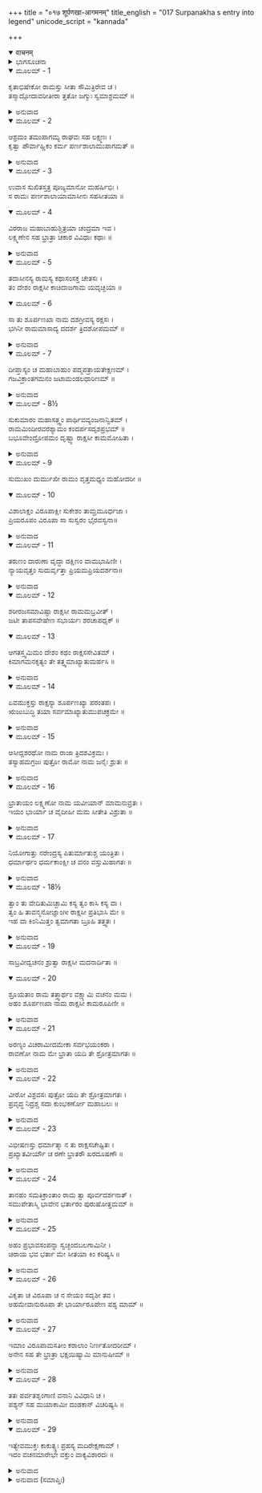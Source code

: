 +++
title = "०१७ शूर्पणखा-आगमनम्"
title_english = "017 Surpanakha s entry into legend"
unicode_script = "kannada"

+++
<details open><summary>वाचनम्</summary>

<div class="audioEmbed"  caption="श्रीराम-हरिसीताराममूर्ति-घनपाठिभ्यां वचनम्" src="https://archive.org/download/Ramayana-recitation-Sriram-harisItArAmamUrti-Ghanapaati-v2/Kanda_3/Kanda_3_ARK-017-Shoorpanakha_Aagamanam.mp3"></div>
</details>



<details><summary>ಭಾಗಸೂಚನಾ</summary>

ಶ್ರೀರಾಮನ ಆಶ್ರಮಕ್ಕೆ ಶೂರ್ಪಣಖಿಯ ಆಗಮನ, ಪರಸ್ಪರ ಪರಿಚಯ, ಭಾರ್ಯೆಯನ್ನಾಗಿ ಮಾಡಿಕೊಳ್ಳಲು ರಾಕ್ಷಸಿಯು ಶ್ರೀರಾಮನನ್ನು ಒತ್ತಾಯಿಸಿದುದು
</details>

<details open><summary>ಮೂಲಮ್ - 1</summary>

ಕೃತಾಭಿಷೇಕೋ ರಾಮಸ್ತು ಸೀತಾ ಸೌಮಿತ್ರಿರೇವ ಚ ।  
ತಸ್ಮಾದ್ಗೋದಾವರೀತೀರಾ ತ್ತತೋ ಜಗ್ಮುಃ ಸ್ವಮಾಶ್ರಮಮ್ ॥
</details>

<details><summary>ಅನುವಾದ</summary>

ಶ್ರೀರಾಮ, ಸೀತೆ ಮತ್ತು ಲಕ್ಷ್ಮಣರು ಮೂವರೂ ಸ್ನಾನ ಮಾಡಿ ಗೋದಾವರೀ ನದೀ ತೀರದಿಂದ ತಮ್ಮ ಆಶ್ರಮಕ್ಕೆ ಮರಳಿದರು.॥1॥
</details>

<details open><summary>ಮೂಲಮ್ - 2</summary>

ಆಶ್ರಮಂ ತಮುಪಾಗಮ್ಯ ರಾಘವಃ ಸಹ ಲಕ್ಷ್ಮಣಃ ।  
ಕೃತ್ವಾ ಪೌರ್ವಾಹ್ಣಿಕಂ ಕರ್ಮ ಪರ್ಣಶಾಲಾಮುಪಾಗಮತ್ ॥
</details>

<details><summary>ಅನುವಾದ</summary>

ಆಶ್ರಮಕ್ಕೆ ಬಂದು ಲಕ್ಷ್ಮಣ ಸಹಿತ ಶ್ರೀರಾಮನು ಪೂರ್ವಾಹ್ನದ ಹೋಮ ಪೂಜಾದಿ ಕಾರ್ಯವನ್ನು ಪೂರೈಸಿ ಆ ಇಬ್ಬರೂ ಸಹೋದರರು ಪರ್ಣಶಾಲೆಗೆ ಬಂದು ಕುಳಿತರು.॥2॥
</details>

<details open><summary>ಮೂಲಮ್ - 3</summary>

ಉವಾಸ ಸುಖಿತಸ್ತತ್ರ ಪೂಜ್ಯಮಾನೋ ಮಹರ್ಷಿಭಿಃ ।  
ಸ ರಾಮಃ ಪರ್ಣಶಾಲಾಯಾಮಾಸೀನಃ ಸಹಸೀತಯಾ ॥
</details>

<details open><summary>ಮೂಲಮ್ - 4</summary>

ವಿರರಾಜ ಮಹಾಬಾಹುಶ್ಚಿತ್ರಯಾ ಚಂದ್ರಮಾ ಇವ ।  
ಲಕ್ಷ್ಮಣೇನ ಸಹ ಭ್ರಾತ್ರಾ ಚಕಾರ ವಿವಿಧಾಃ ಕಥಾಃ ॥
</details>

<details><summary>ಅನುವಾದ</summary>

ಅಲ್ಲಿ ಸೀತೆಯೊಂದಿಗೆ ಅವರು ಸುಖವಾಗಿ ಇರತೊಡಗಿದರು. ಆಗ ದೊಡ್ಡ-ದೊಡ್ಡ ಋಷಿಮುನಿಗಳು ಅಲ್ಲಿಗೆ ಬಂದು ಅವರನ್ನು ಸತ್ಕರಿಸುತ್ತಿದ್ದರು. ಪರ್ಣಶಾಲೆಯಲ್ಲಿ ಸೀತೆಯೊಂದಿಗೆ ಕುಳಿತಿರುವ ಮಹಾಬಾಹು ಶ್ರೀರಾಮಚಂದ್ರನು ಚಿತ್ರಾ ನಕ್ಷತ್ರದೊಂದಿಗೆ ವಿರಾಜಿಸುವ ಚಂದ್ರನಂತೆ ಶೋಭಿಸುತ್ತಿದ್ದನು. ಅಲ್ಲಿ ಅವನು ಲಕ್ಷ್ಮಣನೊಡನೆ ಬಗೆ-ಬಗೆ ಮಾತುಗಳನ್ನಾಡುತ್ತಾ ಇದ್ದನು.॥3-4॥
</details>

<details open><summary>ಮೂಲಮ್ - 5</summary>

ತದಾಸೀನಸ್ಯ ರಾಮಸ್ಯ ಕಥಾಸಂಸಕ್ತ ಚೇತಸಃ ।  
ತಂ ದೇಶಂ ರಾಕ್ಷಸೀ ಕಾಚಿದಾಜಗಾಮ ಯದೃಚ್ಛಯಾ ॥
</details>

<details open><summary>ಮೂಲಮ್ - 6</summary>

ಸಾ ತು ಶೂರ್ಪಣಖಾ ನಾಮ ದಶಗ್ರೀವಸ್ಯ ರಕ್ಷಸಃ ।  
ಭಗಿನೀ ರಾಮಮಾಸಾದ್ಯ ದದರ್ಶ ತ್ರಿದಶೋಪಮಮ್ ॥
</details>

<details><summary>ಅನುವಾದ</summary>

ಶ್ರೀರಾಮಚಂದ್ರನು ಲಕ್ಷ್ಮಣನೊಂದಿಗೆ ಮಾತುಕತೆಯಾಡುತ್ತಿರುವಾಗ ಒಬ್ಬ ರಾಕ್ಷಸಿಯು ಅಕಸ್ಮಾತ್ತಾಗಿ ಅಲ್ಲಿಗೆ ಬಂದಳು. ಅವಳು ದಶಮುಖ ರಾಕ್ಷಸ ರಾವಣನ ತಂಗಿ ಶೂರ್ಪಣಖಿಯಾಗಿದ್ದಳು. ಅವಳು ಅಲ್ಲಿಗೆ ಬಂದು ದೇವತೆಗಳಂತೆ ಮನೋಹರ ರೂಪವುಳ್ಳ ಶ್ರೀರಾಮನನ್ನು ನೋಡಿದಳು.॥5-6॥
</details>

<details open><summary>ಮೂಲಮ್ - 7</summary>

ದೀಪ್ತಾಸ್ಯಂ ಚ ಮಹಾಬಾಹುಂ ಪದ್ಮಪತ್ರಾಯತೇಕ್ಷಣಮ್ ।  
ಗಜವಿಕ್ರಾಂತಗಮನಂ  ಜಟಾಮಂಡಲಧಾರಿಣಮ್ ॥
</details>

<details><summary>ಅನುವಾದ</summary>

ಅವನ ಮುಖವು ತೇಜಸ್ವಿಯಾಗಿದ್ದು, ಮಹಾಬಾಹು ಹಾಗೂ ಅರಳಿದ ಕಮಲದಳದಂತೆ ವಿಶಾಲ ನೇತ್ರಗಳು ಸುಂದರವಾಗಿದ್ದವು. ಅವನು ಆನೆಯಂತೆ ಮಂದಗತಿಯಂತೆ ನಡೆಯುತ್ತಿದ್ದನು, ತಲೆಯಲ್ಲಿ ಜಟಾಮಂಡಲವನ್ನು ಧರಿಸಿದ್ದನು.॥7॥
</details>

<details open><summary>ಮೂಲಮ್ - 8½</summary>

ಸುಕುಮಾರಂ ಮಹಾಸತ್ತ್ವಂ ಪಾರ್ಥಿವವ್ಯಂಜನಾನ್ವಿತಮ್ ।  
ರಾಮಮಿಂದೀರವರಶ್ಯಾಮಂ ಕಂದರ್ಪಸದೃಶಪ್ರಭಮ್ ॥  
ಬಭೂವೇಂದ್ರೋಪಮಂ ದೃಷ್ಟ್ವಾ ರಾಕ್ಷಸೀ ಕಾಮಮೋಹಿತಾ ।
</details>

<details><summary>ಅನುವಾದ</summary>

ಪರಮ ಸುಕುಮಾರ, ಮಹಾಬಲಶಾಲಿ, ರಾಜೋಚಿತ ಲಕ್ಷಣಗಳಿಂದ ಕೂಡಿದ, ನೀಲಕಮಲದಂತೆ ಶ್ಯಾಮಲ ಕಾಂತಿಯಿಂದ ಸುಶೋಭಿತ, ಕಾಮದೇವನಂತೆ ಸೌಂದರ್ಯಶಾಲಿ ಹಾಗೂ ಇಂದ್ರನಂತೆ ತೇಜಸ್ವಿಯಾದ ಶ್ರೀರಾಮನನ್ನು ನೋಡುತ್ತಲೇ ಆ ರಾಕ್ಷಸಿಯು ಕಾಮಮೋಹಿತಳಾದಳು.॥8½॥
</details>

<details open><summary>ಮೂಲಮ್ - 9</summary>

ಸುಮುಖಂ ದುರ್ಮುಖೀ ರಾಮಂ ವೃತ್ತಮಧ್ಯಂ ಮಹೋದರೀ ॥
</details>

<details open><summary>ಮೂಲಮ್ - 10</summary>

ವಿಶಾಲಾಕ್ಷಂ ವಿರೂಪಾಕ್ಷೀ ಸುಕೇಶಂ ತಾಮ್ರಮೂರ್ಧಜಾ ।  
ಪ್ರಿಯರೂಪಂ ವಿರೂಪಾ ಸಾ ಸುಸ್ವರಂ ಭೈರವಸ್ವನಾ॥
</details>

<details><summary>ಅನುವಾದ</summary>

ಶ್ರೀರಾಮನ ಮುಖವು ಸುಂದರವಾಗಿತ್ತು ಮತ್ತು ಶೂರ್ಪಣಖಿಯ ಮುಖ ಬಹಳ ಕೆಟ್ಟದಾಗಿತ್ತು. ಅವನ ಉದರ ಮತ್ತು ಕಟಿ ಪ್ರದೇಶವು ಕ್ಷೀಣವಾಗಿತ್ತು ಆದರೆ ಶೂರ್ಪಣಖಿಯ ನಡು ಸ್ಥೂಲವಾಗಿದ್ದು ಹೊಟ್ಟೆ ದೊಡ್ಡದಾಗಿತ್ತು. ಶ್ರೀರಾಮನ ಕಣ್ಣುಗಳು ವಿಶಾಲವಿರುವುದರಿಂದ ಮನೋಹರವಾಗಿತ್ತು, ಆದರೆ ಆ ರಾಕ್ಷಸಿಯ ಕಣ್ಣುಗಳು ಕುರೂಪ ಮತ್ತು ಭಯಾವಹವಾಗಿದ್ದವು. ಶ್ರೀರಘುನಾಥನ ಕೂದಲು ನುಣುಪಾಗಿದ್ದು, ಸುಂದರವಾಗಿದ್ದವು. ಆದರೆ ಆ ನಿಶಾಚರಿಯ ಕೂದಲು ತಾಮ್ರದಂತೆ ಕೆಂಪಾಗಿದ್ದವು. ಶ್ರೀರಾಮನ ರೂಪ ಬಹಳ ಪ್ರಿಯವಾಗಿತ್ತು, ಆದರೆ ಶೂರ್ಪಣಖಿಯ ರೂಪ ಬೀಭತ್ಸ, ವಿಕರಾಳವಾಗಿತ್ತು. ಶ್ರೀರಾಘವೇಂದ್ರನ ಸ್ವರ ಮಧುರವಾಗಿದ್ದರೆ, ರಾಕ್ಷಸಿ ಭೈರವನಾದ ಮಾಡುವವಳಾಗಿದ್ದಳು.॥9-10॥
</details>

<details open><summary>ಮೂಲಮ್ - 11</summary>

ತರುಣಂ ದಾರುಣಾ ವೃದ್ಧಾ ದಕ್ಷಿಣಂ ವಾಮಭಾಷಿಣೀ ।  
ನ್ಯಾಯವೃತ್ತಂ ಸುದುರ್ವೃತ್ತಾ ಪ್ರಿಯಮಪ್ರಿಯದರ್ಶನಾ॥
</details>

<details><summary>ಅನುವಾದ</summary>

ಶ್ರೀರಾಮನು ನೋಡಲು ಸೌಮ್ಯ ಮತ್ತು ನಿತ್ಯ ನವತರುಣನಾಗಿದ್ದನು, ಆದರೆ ನಿಶಾಚರಿಯು ಕ್ರೂರಳು ಮತ್ತು ಸಾವಿರಾರು ವರ್ಷದ ಮುದುಕಿಯಾಗಿದ್ದಳು. ಇವನು ಸರಳವಾಗಿ ಮಾತಾಡುವವನು ಹಾಗೂ ಉದಾರನಾಗಿದ್ದನು, ಆದರೆ ಆಕೆಯ ಮಾತುಗಳಲ್ಲಿ ಕುಟಿಲತೆ ತುಂಬಿತ್ತು. ಇವನು ನ್ಯಾಯೋಚಿತ ಸದಾಚಾರವನ್ನು ಪಾಲಿಸುತ್ತಿದ್ದರೆ ಅವಳು ಅತ್ಯಂತ ದುರಾಚಾರಿಣಿಯಾಗಿದ್ದಳು. ಶ್ರೀರಾಮನು ಪ್ರಿಯ ದರ್ಶನನಾಗಿದ್ದರೆ, ಅವಳು ಘೃಣಾಸ್ಪದಳಾಗಿದ್ದಳು.॥11॥
</details>

<details open><summary>ಮೂಲಮ್ - 12</summary>

ಶರೀರಜಸಮಾವಿಷ್ಟಾ ರಾಕ್ಷಸೀ ರಾಮಮಬ್ರವೀತ್ ।  
ಜಟೀ ತಾಪಸವೇಷೇಣ ಸಭಾರ್ಯಃ ಶರಚಾಪಧೃಕ್ ॥
</details>

<details open><summary>ಮೂಲಮ್ - 13</summary>

ಆಗತಸ್ತ್ವಮಿಮಂ ದೇಶಂ ಕಥಂ ರಾಕ್ಷಸಸೇವಿತಮ್ ।  
ಕಿಮಾಗಮನಕೃತ್ಯಂ ತೇ ತತ್ತ್ವಮಾಖ್ಯಾತುಮರ್ಹಸಿ ॥
</details>

<details><summary>ಅನುವಾದ</summary>

ಆ ರಾಕ್ಷಸಿಯು ಕಾಮಭಾವದಿಂದ ಅವಿಷ್ಟಳಾಗಿ (ಮನೋಹರ ರೂಪವನ್ನಾಂತು) ಶ್ರೀರಾಮನ ಬಳಿಗೆ ಬಂದು, ಹೇಳಿದಳು-ತಪಸ್ವಿಯ ವೇಷದಲ್ಲಿ ತಲೆಯಲ್ಲಿ ಜಟೆಯನ್ನು ಧರಿಸಿ, ಜೊತೆಗೆ ಸ್ತ್ರೀಯನ್ನು ಇಟ್ಟುಕೊಂಡು ಕೈಯಲ್ಲಿ ಧನುರ್ಬಾಣಗಳನ್ನು ಎತ್ತಿಕೊಂಡು, ಈ ರಾಕ್ಷಸರ ದೇಶದಲ್ಲಿ ಬಂದಿರುವ ನೀನು ಯಾರು? ಇಲ್ಲಿಗೆ ನಿನ್ನ ಆಗಮನದ ಪ್ರಯೋಜನವೇನು? ಇದೆಲ್ಲವನ್ನು ಸರಿಯಾಗಿ ನನಗೆ ತಿಳಿಸ.॥12-13॥
</details>

<details open><summary>ಮೂಲಮ್ - 14</summary>

ಏವಮುಕ್ತಸ್ತು ರಾಕ್ಷಸ್ಯಾ ಶೂರ್ಪಣಖ್ಯಾ ಪರಂತಪಃ ।  
ಋಜುಬುದ್ಧಿ ತಯಾ ಸರ್ವಮಾಖ್ಯಾತುಮುಪಚಕ್ರಮೇ ॥
</details>

<details><summary>ಅನುವಾದ</summary>

ರಾಕ್ಷಸಿ ಶೂರ್ಪಣಿಖಿಯು ಹೀಗೆ ಹೇಳಿದಾಗ ಪರಂತಪ ಶ್ರೀರಾಮನು ತನ್ನ ಸರಳ ಸ್ವಭಾವದಿಂದಾಗಿ ಎಲ್ಲವನ್ನು ತಿಳಿಸಲು ಪ್ರಾರಂಭಿಸಿದನು.॥14॥
</details>

<details open><summary>ಮೂಲಮ್ - 15</summary>

ಆಸೀದ್ದಶರಥೋ ನಾಮ ರಾಜಾ ತ್ರಿದಶವಿಕ್ರಮಃ ।  
ತಸ್ಯಾಹಮಗ್ರಜಃ ಪುತ್ರೋ ರಾಮೋ ನಾಮ ಜನೈಃ ಶ್ರುತಃ ॥
</details>

<details><summary>ಅನುವಾದ</summary>

ದೇವಿ! ದಶರಥನೆಂಬ ಒಬ್ಬ ಪ್ರಸಿದ್ಧ ಚಕ್ರವರ್ತಿಯಾಗಿ ಹೋಗಿರುವರು, ಅವರು ದೇವತೆಗಳಂತೆ ಪರಾಕ್ರಮಿಯಾಗಿದ್ದರು. ನಾನು ಅವರ ಜೇಷ್ಠಪುತ್ರನಾಗಿದ್ದು, ಲೋಕದಲ್ಲಿ ರಾಮ ಎಂಬ ಹೆಸರಿನಿಂದ ವಿಖ್ಯಾತನಾಗಿದ್ದೇನೆ.॥15॥
</details>

<details open><summary>ಮೂಲಮ್ - 16</summary>

ಭ್ರಾತಾಯಂ ಲಕ್ಷ್ಮಣೋ ನಾಮ ಯವೀಯಾನ್ ಮಾಮನುವ್ರತಃ ।  
ಇಯಂ ಭಾರ್ಯಾ ಚ ವೈದೀಹೀ ಮಮ ಸೀತೇತಿ ವಿಶ್ರುತಾ ॥
</details>

<details><summary>ಅನುವಾದ</summary>

ಇವನು ನನ್ನ ತಮ್ಮನು ಲಕ್ಷ್ಮಣನಾಗಿದ್ದಾನೆ, ಅವನು ಸದಾ ನನ್ನ ಆಜ್ಞೆಗೆ ಅಧೀನನಾಗಿ ಇರುತ್ತಾನೆ. ಇವಳು ನನ್ನ ಪತ್ನೀ, ವಿದೇಹ ರಾಜಾ ಜನಕನ ಪುತ್ರೀ ಸೀತಾ ಎಂಬ ಹೆಸರಿನಿಂದ ಪ್ರಸಿದ್ಧಳಾಗಿದ್ದಾಳೆ.॥16॥
</details>

<details open><summary>ಮೂಲಮ್ - 17</summary>

ನಿಯೋಗಾತ್ತು ನರೇಂದ್ರಸ್ಯ ಪಿತುರ್ಮಾತುಶ್ಚ ಯಂತ್ರಿತಃ ।  
ಧರ್ಮಾರ್ಥಂ ಧರ್ಮಕಾಂಕ್ಷೀ ಚ ವನಂ ವಸ್ತುಮಿಹಾಗತಃ ॥
</details>

<details><summary>ಅನುವಾದ</summary>

ನನ್ನ ಪಿತಾ ದಶರಥ ಮಹಾರಾಜರ ಮತ್ತು ಮಾತೆ ಕೈಕೇಯಿಯ ಆಜ್ಞೆಯಂತೆ ನಾನು ಧರ್ಮಪಾಲನೆಯ ಇಚ್ಛೆಯಿಂದ ಧರ್ಮರಕ್ಷಣೆಯ ಉದ್ದೇಶದಿಂದ ಈ ವನವಾಸಕ್ಕಾಗಿ ಇಲ್ಲಿಗೆ ಬಂದಿರುವೆನು.॥17॥
</details>

<details open><summary>ಮೂಲಮ್ - 18½</summary>

ತ್ವಾಂ ತು ವೇದಿತುಮಿಚ್ಛಾಮಿ ಕಸ್ಯ ತ್ವಂ ಕಾಸಿ ಕಸ್ಯ ವಾ ।  
ತ್ವಂ ಹಿ ತಾವನ್ಮನೋಜ್ಞಾಂಗೀ ರಾಕ್ಷಸೀ ಪ್ರತಿಭಾಸಿ ಮೇ ॥  
ಇಹ ವಾ ಕಿಂನಿಮಿತ್ತಂ ತ್ವಮಾಗತಾ ಬ್ರೂಹಿ ತತ್ತ್ವತಃ ।
</details>

<details><summary>ಅನುವಾದ</summary>

ಈಗ ನಾನು ನಿನ್ನ ಪರಿಚಯ ಪಡೆಯಲು ಬಯಸುತ್ತೇನೆ. ನೀನು ಯಾರ ಮಗಳು? ನಿನ್ನ ಹೆಸರೇನು? ನೀನು ಯಾರ ಪತ್ನಿಯಾಗಿರುವೆ? ನಿನ್ನ ಇಷ್ಟು ಮನೋಹರ ರೂಪವನ್ನು ನೋಡಿದರೆ ನೀನು ಕಾಮರೂಪಿಯಾದವಳೋ ರಾಕ್ಷಸಿಯಂತೆ ಕಾಣುತ್ತಿರುವೆ. ಇಲ್ಲಿಗೆ ಏಕೆ ಬಂದಿರುವೆ? ಎಲ್ಲವನ್ನು ಸರಿಯಾಗಿ ತಿಳಿಸ.॥18½॥
</details>

<details open><summary>ಮೂಲಮ್ - 19</summary>

ಸಾಬ್ರವೀದ್ವಚನಂ ಶ್ರುತ್ವಾ ರಾಕ್ಷಸೀ ಮದನಾರ್ದಿತಾ ॥
</details>

<details open><summary>ಮೂಲಮ್ - 20</summary>

ಶ್ರೂಯತಾಂ ರಾಮ ತತ್ತ್ವಾರ್ಥಂ ವಕ್ಷ್ಯಾಮಿ ವಚನಂ ಮಮ ।  
ಅಹಂ ಶೂರ್ಪಣಖಾ ನಾಮ ರಾಕ್ಷಸೀ ಕಾಮರೂಪಿಣೀ ॥
</details>

<details><summary>ಅನುವಾದ</summary>

ಶ್ರೀರಾಮಚಂದ್ರನ ಮಾತನ್ನು ಕೇಳಿ ಆ ರಾಕ್ಷಸಿಯು ಕಾಮಪೀಡಿತಳಾಗಿ ಹೇಳಿದಳು - ಶ್ರೀರಾಮಾ! ನಾನು ಎಲ್ಲವನ್ನೂ ಸರಿಯಾಗಿ ತಿಳಿಸುವೆನು, ನೀನು ನನ್ನ ಮಾತನ್ನು ಕೇಳು. ನನ್ನ ಹೆಸರು ಶೂರ್ಪಣಖಿ ಎಂದಿದೆ ಮತ್ತು ನಾನು ಇಚ್ಛಾನುಸಾರ ರೂಪವನ್ನು ಧರಿಸುವ ರಾಕ್ಷಸಿಯಾಗಿದ್ದೇನೆ.॥19-20॥
</details>

<details open><summary>ಮೂಲಮ್ - 21</summary>

ಅರಣ್ಯಂ ವಿಚರಾಮೀದಮೇಕಾ ಸರ್ವಭಯಂಕರಾ ।  
ರಾವಣೋ ನಾಮ ಮೇ ಭ್ರಾತಾ ಯದಿ ತೇ ಶ್ರೋತ್ರಮಾಗತಃ ॥
</details>

<details><summary>ಅನುವಾದ</summary>

ನಾನು ಸಮಸ್ತ ಪ್ರಾಣಿಗಳಿಗೆ ಭಯವನ್ನುಂಟುಮಾಡುತ್ತಾ ಈ ವನದಲ್ಲಿ ಏಕಾಂಗಿಯಾಗಿ ತಿರುಗುತ್ತಾ ಇರುತ್ತೇನೆ. ನನ್ನ ಅಣ್ಣನ ಹೆಸರು ರಾವಣ ಎಂದಾಗಿದೆ. ಅವನ ಹೆಸರು ನಿನ್ನ ಕಿವಿಗೂ ಬಿದ್ದಿರಬಹುದು.॥21॥
</details>

<details open><summary>ಮೂಲಮ್ - 22</summary>

ವೀರೋ ವಿಶ್ರವಸಃ ಪುತ್ರೋ ಯದಿ ತೇ ಶ್ರೋತ್ರಮಾಗತಃ ।  
ಪ್ರವೃದ್ಧ ನಿದ್ರಶ್ಚ ಸದಾ ಕುಂಭಕರ್ಣೋ ಮಹಾಬಲಃ ॥
</details>

<details><summary>ಅನುವಾದ</summary>

ರಾವಣನು ವಿಶ್ರವಸ್ಸು ಮುನಿಯ ವೀರ ಪುತ್ರನಾಗಿದ್ದಾನೆ, ಇದನ್ನು ನೀನು ಕೇಳಿರಬಹುದು. ನನ್ನ ಇನ್ನೊಬ್ಬ ಅಣ್ಣ ಮಹಾಬಲಿ ಕುಂಭಕರ್ಣನು, ಅವನು ಸದಾ ನಿದ್ದೆ ಮಾಡುತ್ತಾ ಇರುತ್ತಾನೆ.॥22॥
</details>

<details open><summary>ಮೂಲಮ್ - 23</summary>

ವಿಭೀಷಣಸ್ತು  ಧರ್ಮಾತ್ಮಾ ನ ತು ರಾಕ್ಷಸಚೇಷ್ಟಿತಃ ।  
ಪ್ರಖ್ಯಾತವೀರ್ಯೌ ಚ ರಣೇ ಭ್ರಾತರೌ ಖರದೂಷಣೌ ॥
</details>

<details><summary>ಅನುವಾದ</summary>

ನನ್ನ ಮೂರನೆಯ ಸಹೋದರನ ಹೆಸರು ವಿಭೀಷಣ, ಆದರೆ ಅವನು ಧರ್ಮಾತ್ಮಾ ಆಗಿದ್ದಾನೆ. ರಾಕ್ಷಸರ ವಿಚಾರ-ಆಚಾರಗಳನ್ನು ಅವನು ಎಂದೂ ಪಾಲಿಸುವುದಿಲ್ಲ. ಯುದ್ಧದಲ್ಲಿ ವಿಖ್ಯಾತ ಪರಾಕ್ರಮವುಳ್ಳ ಖರ-ದೂಷನರೂ ನನ್ನ ಸಹಭವರಾಗಿದ್ದಾರೆ.॥23॥
</details>

<details open><summary>ಮೂಲಮ್ - 24</summary>

ತಾನಹಂ ಸಮತಿಕ್ರಾಂತಾಂ ರಾಮ ತ್ವಾ ಪೂರ್ವದರ್ಶನಾತ್ ।  
ಸಮುಪೇತಾಸ್ಮಿ ಭಾವೇನ ಭರ್ತಾರಂ ಪುರುಷೋತ್ತಮಮ್ ॥
</details>

<details><summary>ಅನುವಾದ</summary>

ಶ್ರೀರಾಮ! ನಾನು ಆ ಎಲ್ಲ ಸಹೋದರರಿಗಿಂತ ಬಲ-ಪರಾಕ್ರಮದಲ್ಲಿ ಮಿಗಿಲಾಗಿದ್ದೇನೆ. ನಿನ್ನ ಪ್ರಥಮ ದರ್ಶನದಲ್ಲೇ ನನ್ನ ಮನಸ್ಸು ನಿನ್ನಲ್ಲಿ ಆಸಕ್ತವಾಗಿದೆ. (ಅಥವಾ ನಿನ್ನ ರೂಪ ಸೌಂದರ್ಯ ಅಪೂರ್ವವಾಗಿದೆ. ಇಂದಿನಿಂದ ಮೊದಲು ಯಾವ ದೇವತೆಯಲ್ಲೂ ಇಂತಹ ರೂಪವನ್ನು ನಾನು ನೋಡಿಲ್ಲ. ಆದ್ದರಿಂದ ಈ ಅಪೂರ್ವರೂಪದ ದರ್ಶನದಿಂದ ನಾನು ನಿನ್ನ ಕುರಿತು ಆಕಷ್ಟನಾಗಿರುವೆನು.) ಈ ಕಾರಣದಿಂದಲೇ ನಾನು ನಿನ್ನಂತಹ ಪುರುಷೋತ್ತಮನಲ್ಲಿ ಪತಿಭಾವವಿರಿಸಿ ತುಂಬಾ ಪ್ರೇಮದಿಂದ ಬಳಿಗೆ ಬಂದಿರುವೆನು.॥24॥
</details>

<details open><summary>ಮೂಲಮ್ - 25</summary>

ಅಹಂ ಪ್ರಭಾವಸಂಪನ್ನಾ ಸ್ವಚ್ಛಂದಬಲಗಾಮಿನೀ ।  
ಚಿರಾಯ ಭವ ಭರ್ತಾ ಮೇ ಸೀತಯಾ ಕಿಂ ಕರಿಷ್ಯಸಿ ॥
</details>

<details><summary>ಅನುವಾದ</summary>

ನಾನು ಪ್ರಭಾವ, ಅನುರಾಗ-ಮಹಾಬಲ ಪರಾಕ್ರಮಗಳಿಂದ ಸಂಪನ್ನನಾಗಿರುವೆನು ನನ್ನ ಇಚ್ಛಾಶಕ್ತಿಯಿಂದ ಸಮಸ್ತ ಲೋಕಗಳಲ್ಲಿ ಸಂಚರಿಸುತ್ತಾ ಇರುತ್ತೇನೆ ಆದ್ದರಿಂದ ಈಗ ನೀನು ದೀರ್ಘ ಕಾಲದವರೆಗೆ ನನ್ನ ಪತಿಯಾಗು ಈ ಅಬಲೆ ಸೀತೆಯನ್ನು ಕಟ್ಟಿಕೊಂಡು ಏನು ಮಾಡುವೆ.॥25॥
</details>

<details open><summary>ಮೂಲಮ್ - 26</summary>

ವಿಕೃತಾ ಚ ವಿರೂಪಾ ಚ ನ ಸೇಯಂ ಸದೃಶೀ ತವ ।  
ಅಹಮೇವಾನುರೂಪಾ ತೇ ಭಾರ್ಯಾರೂಪೇಣ ಪಶ್ಯ ಮಾಮ್ ॥
</details>

<details><summary>ಅನುವಾದ</summary>

ಇವಳು ವಿಕಾರಯುಕ್ತ ಕುರೂಪಿಯಾಗಿದ್ದಾಳೆ, ಆದ್ದರಿಂದ ನಿನಗೆ ಯೋಗ್ಯಳಲ್ಲ. ನಾನೇ ನಿನಗೆ ಅನುರೂಪಳಾಗಿದ್ದೇನೆ, ಆದ್ದರಿಂದ ನೀನು ನನ್ನನ್ನು ಭಾರ್ಯೆಯಾಗಿ ನೋಡ.॥26॥
</details>

<details open><summary>ಮೂಲಮ್ - 27</summary>

ಇಮಾಂ ವಿರೂಪಾಮಸತೀಂ ಕರಾಲಾಂ ನಿರ್ಣತೋದರೀಮ್ ।  
ಅನೇನ ಸಹ ತೇ ಭ್ರಾತ್ರಾ ಭಕ್ಷಯಿಷ್ಯಾಮಿ ಮಾನುಷೀಮ್ ॥
</details>

<details><summary>ಅನುವಾದ</summary>

ಈ ಸೀತೆಯು ನನ್ನ ದೃಷ್ಟಿಯಲ್ಲಿ ಕುರೂಪೀ, ಸತೀತ್ವದಿಂದ ಭ್ರಷ್ಟಳೂ, ವಿಕತಳೂ, ಕೃಶೋದರಿಯೂ, ಮಾನವಿಯೂ ಆಗಿರುವಳು. ನಾನು ಈಕೆಯನ್ನು ನಿನ್ನ ಈ ತಮ್ಮನೊಂದಿಗೆ ತಿಂದುಹಾಕುವೆನು.॥27॥
</details>

<details open><summary>ಮೂಲಮ್ - 28</summary>

ತತಃ ಪರ್ವತಶೃಂಗಾಣಿ ವನಾನಿ ವಿವಿಧಾನಿ ಚ ।  
ಪಶ್ಯನ್ ಸಹ ಮಯಾಕಾಮೀ ದಂಡಕಾನ್ ವಿಚರಿಷ್ಯಸಿ ॥
</details>

<details><summary>ಅನುವಾದ</summary>

ಮತ್ತೆ ನೀನು ಕಾಮಭಾವದಿಂದ ಕೂಡಿ ನನ್ನೊಂದಿಗೆ ಪರ್ವತ ಶಿಖರಗಳಲ್ಲಿ, ನಾನಾ ರೀತಿಯ ವನಗಳ ಶೋಭೆಯನ್ನು ನೋಡುತ್ತಾ ದಂಡಕಾರಣ್ಯದಲ್ಲಿ ವಿಹರಿಸು.॥28॥
</details>

<details open><summary>ಮೂಲಮ್ - 29</summary>

ಇತ್ಯೇವಮುಕ್ತಃ ಕಾಕುತ್ಸ್ಥಃ ಪ್ರಹಸ್ಯ ಮದಿರೇಕ್ಷಣಾಮ್ ।  
ಇದಂ ವಚನಮಾರೇಭೇ ವಕ್ತುಂ ವಾಕ್ಯವಿಶಾರದಃ ॥
</details>

<details><summary>ಅನುವಾದ</summary>

ಶೂರ್ಪಣಖೆಯು ಹೀಗೆ ಹೇಳಿದಾಗ ವಾಕ್ಯವಿಶಾರದನಾದ ಕಕುತ್ಸ್ಥಕುಲಭೂಷಣ ಶ್ರೀರಾಮನು ಜೋರಾಗಿ ನಕ್ಕು ಮತ್ತೆ ಆ ಮದಭರಿತ ನೇತ್ರಗಳುಳ್ಳ ನಿಶಾಚರಿಯಲ್ಲಿ ಹೀಗೆ ಹೇಳಲು ಪ್ರಾರಂಭಿಸಿದನು.॥29॥
</details>

<details><summary>ಅನುವಾದ (ಸಮಾಪ್ತಿಃ)</summary>

ಶ್ರೀ ವಾಲ್ಮೀಕಿವಿರಚಿತ ಆರ್ಷರಾಮಾಯಣ ಆದಿಕಾವ್ಯದ ಅರಣ್ಯಕಾಂಡದಲ್ಲಿ ಹದಿನೇಳನೆಯ ಸರ್ಗ ಸಂಪೂರ್ಣವಾಯಿತು.॥17॥
</details>
